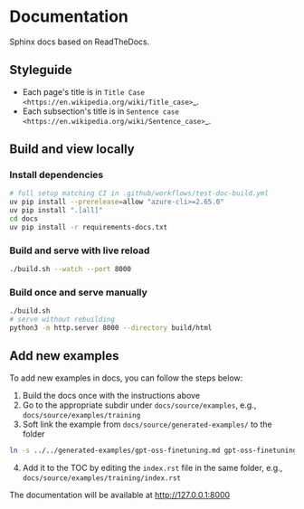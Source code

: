 # Documentation
Sphinx docs based on ReadTheDocs.

## Styleguide

- Each page's title is in `Title Case <https://en.wikipedia.org/wiki/Title_case>`_.
- Each subsection's title is in `Sentence case <https://en.wikipedia.org/wiki/Sentence_case>`_.

## Build and view locally

### Install dependencies
```bash
# full setup matching CI in .github/workflows/test-doc-build.yml
uv pip install --prerelease=allow "azure-cli>=2.65.0"
uv pip install ".[all]"
cd docs
uv pip install -r requirements-docs.txt
```

### Build and serve with live reload
```bash
./build.sh --watch --port 8000
```

### Build once and serve manually
```bash
./build.sh
# serve without rebuilding
python3 -m http.server 8000 --directory build/html
```


## Add new examples

To add new examples in docs, you can follow the steps below:
1. Build the docs once with the instructions above
2. Go to the appropriate subdir under `docs/source/examples`, e.g., `docs/source/examples/training`
3. Soft link the example from `docs/source/generated-examples/` to the folder
  ```bash
  ln -s ../../generated-examples/gpt-oss-finetuning.md gpt-oss-finetuning.md
  ```
4. Add it to the TOC by editing the `index.rst` file in the same folder, e.g., `docs/source/examples/training/index.rst`


The documentation will be available at http://127.0.0.1:8000

